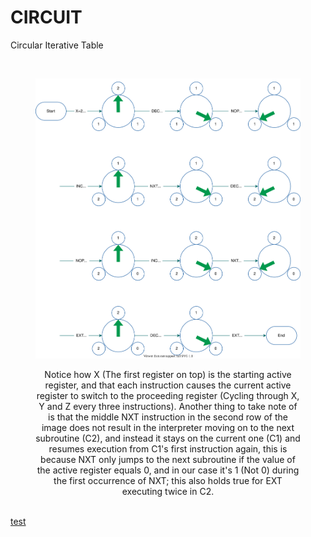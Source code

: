 # CIRCUIT
Circular Iterative Table

<figure align="center" text-align="center">

  <br />

  <img 
    src="https://github.com/Thraetaona/CIRCUIT/blob/main/flow.svg?raw=true&sanitize=true" 
    alt="Flowchart placeholder <br /> If the .SVG file does not load properly then you could try manually opening the file."
    title="A flowchart depicting the behaviour of a program with 2 subroutines and custom starting values"
  />
  <figcaption>Notice how X (The first register on top) is the starting active register, and that each instruction causes the current active register to switch to the proceeding register (Cycling through X, Y and Z every three instructions).  Another thing to take note of is that the middle NXT instruction in the second row of the image does not result in the interpreter moving on to the next subroutine (C2), and instead it stays on the current one (C1) and resumes execution from C1's first instruction again, this is because NXT only jumps to the next subroutine if the value of the active register equals 0, and in our case it's 1 (Not 0) during the first occurrence of NXT; this also holds true for EXT executing twice in C2.</figcaption>
  
  <br />
  
</figure>

[test](https://archive.org/31/items/2nd_written_29th_inoi/problems.pdf#page=3)

